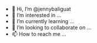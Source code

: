 - 👋 Hi, I’m @jennybaliguat
- 👀 I’m interested in ...
- 🌱 I’m currently learning ...
- 💞️ I’m looking to collaborate on ...
- 📫 How to reach me ...

<!---
jennybaliguat/jennybaliguat is a ✨ special ✨ repository because its `README.md` (this file) appears on your GitHub profile.
You can click the Preview link to take a look at your changes.
--->
